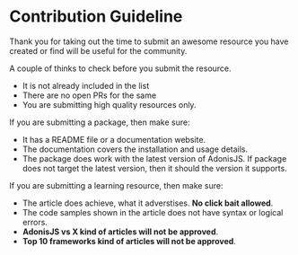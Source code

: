 # Contribution Guideline
Thank you for taking out the time to submit an awesome resource you have created or find will be useful for the community.

A couple of thinks to check before you submit the resource.

- It is not already included in the list
- There are no open PRs for the same
- You are submitting high quality resources only.

If you are submitting a package, then make sure:

- It has a README file or a documentation website.
- The documentation covers the installation and usage details.
- The package does work with the latest version of AdonisJS. If package does not target the latest version, then it should the version it supports.

If you are submitting a learning resource, then make sure:

- The article does achieve, what it adverstises. **No click bait allowed**.
- The code samples shown in the article does not have syntax or logical errors.
- **AdonisJS vs X kind of articles will not be approved**.
- **Top 10 frameworks kind of articles will not be approved**.